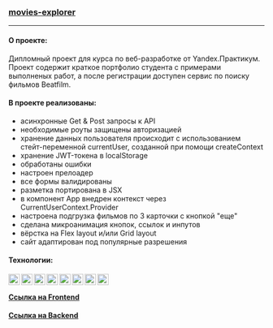 ### [movies-explorer](https://b.movies.nomoredomains.club/)

***

#### О проекте:
Дипломный проект для курса по веб-разработке от Yandex.Практикум. 
Проект содержит краткое портфолио студента с примерами выполненых работ, а после регистрации доступен сервис по поиску фильмов Beatfilm.

#### В проекте реализованы:
- асинхронные Get & Post запросы к API
- необходимые роуты защищены авторизацией
- хранение данных пользователя происходит с использованием стейт-переменной currentUser, созданной при помощи createContext
- хранение JWT-токена в localStorage
- обработаны ошибки
- настроен прелоадер
- все формы валидированы
- разметка портирована в JSX
- в компонент App внедрен контекст через CurrentUserContext.Provider
- настроена подгрузка фильмов по 3 карточки с кнопкой "еще"
- сделана микроанимация кнопок, ссылок и инпутов
- вёрстка на Flex layout и/или Grid layout
- сайт адаптирован под популярные разрешения

#### Технологии:

<img align="left" width="22px" src="https://simpleicons.org/icons/html5.svg" />
<img align="left" width="22px" src="https://simpleicons.org/icons/css3.svg" />
<img align="left" width="22px" src="https://simpleicons.org/icons/javascript.svg" />
<img align="left" width="22px" src="https://simpleicons.org/icons/react.svg" />
<img align="left" width="22px" src="https://simpleicons.org/icons/mongodb.svg" />
<img align="left" width="22px" src="https://simpleicons.org/icons/nodedotjs.svg" />
<img align="left" width="22px" src="https://simpleicons.org/icons/nginx.svg" />
<img align="left" width="22px" src="https://simpleicons.org/icons/visualstudiocode.svg" />

</br>

#### [Ссылка на Frontend](https://b.movies.nomoredomains.club/)
#### [Ссылка на Backend](https://github.com/Vlad-maker/movies-explorer-api)
